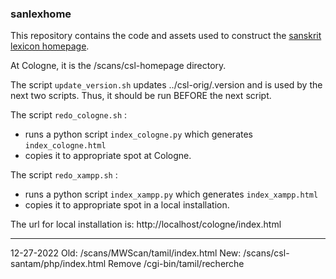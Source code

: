 ### sanlexhome

This repository contains the code and assets used to construct the 
[sanskrit lexicon homepage](http://www.sanskrit-lexicon.uni-koeln.de/index.html).

At Cologne, it is the /scans/csl-homepage directory.

The script `update_version.sh` updates ../csl-orig/.version and
 is used by the next two scripts.
Thus, it should be run BEFORE the next script.

The script `redo_cologne.sh` :
* runs a python script `index_cologne.py` which generates `index_cologne.html`
* copies it to appropriate spot at Cologne.

The script `redo_xampp.sh` :
* runs a python script `index_xampp.py` which generates `index_xampp.html`
* copies it to appropriate spot in a local installation.

The url for local installation is:
 http://localhost/cologne/index.html

---------------------------------------
12-27-2022
Old: /scans/MWScan/tamil/index.html
New: /scans/csl-santam/php/index.html
Remove /cgi-bin/tamil/recherche

